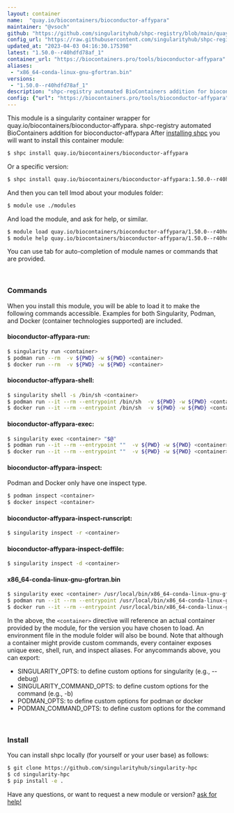 ```yaml
---
layout: container
name:  "quay.io/biocontainers/bioconductor-affypara"
maintainer: "@vsoch"
github: "https://github.com/singularityhub/shpc-registry/blob/main/quay.io/biocontainers/bioconductor-affypara/container.yaml"
config_url: "https://raw.githubusercontent.com/singularityhub/shpc-registry/main/quay.io/biocontainers/bioconductor-affypara/container.yaml"
updated_at: "2023-04-03 04:16:30.175398"
latest: "1.50.0--r40hdfd78af_1"
container_url: "https://biocontainers.pro/tools/bioconductor-affypara"
aliases:
 - "x86_64-conda-linux-gnu-gfortran.bin"
versions:
 - "1.50.0--r40hdfd78af_1"
description: "shpc-registry automated BioContainers addition for bioconductor-affypara"
config: {"url": "https://biocontainers.pro/tools/bioconductor-affypara", "maintainer": "@vsoch", "description": "shpc-registry automated BioContainers addition for bioconductor-affypara", "latest": {"1.50.0--r40hdfd78af_1": "sha256:1c04b6832938b0b07106d4af41011bbed50bfeb8c8b4025d288a555e927dd0c8"}, "tags": {"1.50.0--r40hdfd78af_1": "sha256:1c04b6832938b0b07106d4af41011bbed50bfeb8c8b4025d288a555e927dd0c8"}, "docker": "quay.io/biocontainers/bioconductor-affypara", "aliases": {"x86_64-conda-linux-gnu-gfortran.bin": "/usr/local/bin/x86_64-conda-linux-gnu-gfortran.bin"}}
---
```


This module is a singularity container wrapper for quay.io/biocontainers/bioconductor-affypara.
shpc-registry automated BioContainers addition for bioconductor-affypara
After [installing shpc](#install) you will want to install this container module:


```bash
$ shpc install quay.io/biocontainers/bioconductor-affypara
```

Or a specific version:

```bash
$ shpc install quay.io/biocontainers/bioconductor-affypara:1.50.0--r40hdfd78af_1
```

And then you can tell lmod about your modules folder:

```bash
$ module use ./modules
```

And load the module, and ask for help, or similar.

```bash
$ module load quay.io/biocontainers/bioconductor-affypara/1.50.0--r40hdfd78af_1
$ module help quay.io/biocontainers/bioconductor-affypara/1.50.0--r40hdfd78af_1
```

You can use tab for auto-completion of module names or commands that are provided.

<br>

### Commands

When you install this module, you will be able to load it to make the following commands accessible.
Examples for both Singularity, Podman, and Docker (container technologies supported) are included.

#### bioconductor-affypara-run:

```bash
$ singularity run <container>
$ podman run --rm  -v ${PWD} -w ${PWD} <container>
$ docker run --rm  -v ${PWD} -w ${PWD} <container>
```

#### bioconductor-affypara-shell:

```bash
$ singularity shell -s /bin/sh <container>
$ podman run --it --rm --entrypoint /bin/sh  -v ${PWD} -w ${PWD} <container>
$ docker run --it --rm --entrypoint /bin/sh  -v ${PWD} -w ${PWD} <container>
```

#### bioconductor-affypara-exec:

```bash
$ singularity exec <container> "$@"
$ podman run --it --rm --entrypoint ""  -v ${PWD} -w ${PWD} <container> "$@"
$ docker run --it --rm --entrypoint ""  -v ${PWD} -w ${PWD} <container> "$@"
```

#### bioconductor-affypara-inspect:

Podman and Docker only have one inspect type.

```bash
$ podman inspect <container>
$ docker inspect <container>
```

#### bioconductor-affypara-inspect-runscript:

```bash
$ singularity inspect -r <container>
```

#### bioconductor-affypara-inspect-deffile:

```bash
$ singularity inspect -d <container>
```


#### x86_64-conda-linux-gnu-gfortran.bin

```bash
$ singularity exec <container> /usr/local/bin/x86_64-conda-linux-gnu-gfortran.bin
$ podman run --it --rm --entrypoint /usr/local/bin/x86_64-conda-linux-gnu-gfortran.bin   -v ${PWD} -w ${PWD} <container> -c " $@"
$ docker run --it --rm --entrypoint /usr/local/bin/x86_64-conda-linux-gnu-gfortran.bin   -v ${PWD} -w ${PWD} <container> -c " $@"
```



In the above, the `<container>` directive will reference an actual container provided
by the module, for the version you have chosen to load. An environment file in the
module folder will also be bound. Note that although a container
might provide custom commands, every container exposes unique exec, shell, run, and
inspect aliases. For anycommands above, you can export:

 - SINGULARITY_OPTS: to define custom options for singularity (e.g., --debug)
 - SINGULARITY_COMMAND_OPTS: to define custom options for the command (e.g., -b)
 - PODMAN_OPTS: to define custom options for podman or docker
 - PODMAN_COMMAND_OPTS: to define custom options for the command

<br>

### Install

You can install shpc locally (for yourself or your user base) as follows:

```bash
$ git clone https://github.com/singularityhub/singularity-hpc
$ cd singularity-hpc
$ pip install -e .
```

Have any questions, or want to request a new module or version? [ask for help!](https://github.com/singularityhub/singularity-hpc/issues)